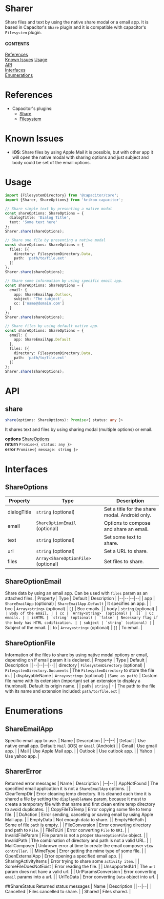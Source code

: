 # Sharer
Share files and text by using the native share modal or a email app. It is based in Capacitor's `Share` plugin and it is compatible with capacitor's `Filesystem` plugin.

#### CONTENTS
[References](#references)  
[Known Issues](#known-issues) 
[Usage](#usage)  
[API](#api)  
[Interfaces](#interfaces)  
[Enumerations](#enumerations)  

# References
- Capacitor's plugins:
  - [Share](https://capacitor.ionicframework.com/docs/apis/share)
  - [Filesystem](https://capacitor.ionicframework.com/docs/apis/filesystem)

# Known Issues
- **iOS**: Share files by using Apple Mail it is possible, but with other app it will open the native modal with sharing options and just subject and body could be set of the email options.

# Usage

```typescript
import {FilesystemDirectory} from '@capacitor/core';
import {Sharer, ShareOptions} from 'krikoo-capacitor';

// Share simple text by presenting a native modal
const shareOptions: ShareOptions = {
  dialogTitle: 'Dialog Title',
  text: 'Some text here'
};
Sharer.share(shareOptions);

// Share one file by presenting a native modal
const shareOptions: ShareOptions = {
  files: [{
    directory: FilesystemDirectory.Data,
    path: 'path/to/file.ext'
  }]
};
Sharer.share(shareOptions);

// Share some information by using specific email app.
const shareOptions: ShareOptions = {
  email: {
    app: ShareEmailApp.Outlook,
    subject: 'The subject',
    cc: ['name@domain.com']
  }
};
Sharer.share(shareOptions);

// Share files by using default native app.
const shareOptions: ShareOptions = {
  email: {
    app: ShareEmailApp.Default
  },
  files: [{
    directory: FilesystemDirectory.Data,
    path: 'path/to/file.ext'
  }]
};
Sharer.share(shareOptions);
```

# API

## share
```typescript
share(options: ShareOptions): Promise<{ status: any }>
```
It shares text and files by using sharing modal (multiple options) or email.

**options** [ShareOptions](#interfaces)  
**return** `Promise<{ status: any }>`  
**error** `Promise<{ message: string }>`  

# Interfaces
 
## ShareOptions

| Property | Type | Description |
|--|--|--|
| dialogTitle | `string` (optional) | Set a title for the share modal. Android only. |
| email | `ShareOptionEmail` (optional) | Options to compose and share an email. |
| text | `string` (optional) | Set some text to share. |
| url | `string` (optional) | Set a URL to share. |
| files | `Array<ShareOptionFile>` (optional) | Set files to share. |

## ShareOptionEmail
Share data by using an email app. Can be used with `files` param as an attached files.
| Property | Type | Default | Description |
|--|--|--|--|
| app | `ShareEmailApp` (optional) | `ShareEmailApp.Default` | It specifies an app. |
| bcc | `Array<string>` (optional) | `[]` | Bcc emails. |
| body | `string` (optional) | `` | Body of the email. |
| cc | `Array<string>` (optional) | `[]` | Cc emails. |
| isHTML | `string` (optional) | `false` | Necessary flag if the body has HTML codification. |
| subject | `string` (optional) | `` | Subject of the email. |
| to | `Array<string>` (optional) | `[]` | To email. |

## ShareOptionFile
Information of the files to share by using native modal options or email, depending on if email param it is declared.
| Property | Type | Default | Description |
|--|--|--|--|
| directory | `FilesystemDirectory` (optional) | `FilesystemDirectory.Documents` | The `FilesystemDirectory` to store the file in. |
| displayableName | `Array<string>` (optional) | `(Same as path)` | Custom file name with its extension (important set an extension to display a thumbnail). Default its origin name. |
| path | `string` | - | The path to the file with its name and extension included: `path/to/file.ext` |

# Enumerations

## ShareEmailApp
Specific email app to use. 
| Name | Description |
|--|--|
| Default | Use native email app. Default: `Mail` (iOS) or `Gmail` (Android) |
| Gmail | Use gmail app. |
| Mail | Use Apple Mail app. |
| Outlook | Use outlook app. |
| Yahoo | Use yahoo app. |

## SharerError
Returned error messages
| Name | Description |
|--|--|
| AppNotFound | The specified email application it is not a `ShareEmailApp` options. |
| ClearTempDir | Error cleaning temp directory. It is cleaned each time it is shared a file by setting the `displayableName` param, because it must to create a temporary file with that name and first clean entire temp directory to avoid duplicates. |
| CopyFileToTemp | Error copying some file to temp file. |
| DoAction | Error sending, canceling or saving email by using Apple Mail app. |
| EmptyData | Not enough data to share. |
| EmptyFilePath | Some of file `path` is empty. |
| FileConversion | Error converting directory and path to `File`. |
| FileToUri | Error converting `File` to `URI`. |
| InvalidFileParam | File param is not a proper `ShareOptionFile` object. |
| InvalidPath | The combination of directory and path is not a valid URL. |
| MailComposer | Unknown error at time to create the email composer `view controller`. |
| MimeType | Error getting the mime type of some file. |
| OpenExternalApp | Error opening a specified email app. |
| SharingActivityItems | Error trying to share some `activity item`. |
| SomeFileDoesNotExist | Error reading the file. |
| UnsupportedUrl | The `url` param does not have a valid url. |
| UrlParamsConversion | Error converting `email` params into a url. |
| UrlToData | Error converting `Data` object into url. |


##ShareStatus
Returned status messages
| Name | Description |
|--|--|
| Cancelled | Files cancelled to share. |
| Shared | Files shared. |
